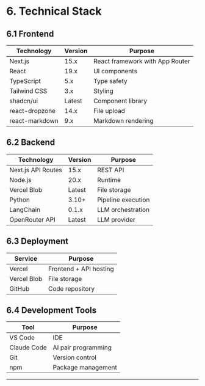 # 6. Technical Stack

## 6.1 Frontend

| Technology | Version | Purpose |
|-----------|---------|---------|
| Next.js | 15.x | React framework with App Router |
| React | 19.x | UI components |
| TypeScript | 5.x | Type safety |
| Tailwind CSS | 3.x | Styling |
| shadcn/ui | Latest | Component library |
| react-dropzone | 14.x | File upload |
| react-markdown | 9.x | Markdown rendering |

## 6.2 Backend

| Technology | Version | Purpose |
|-----------|---------|---------|
| Next.js API Routes | 15.x | REST API |
| Node.js | 20.x | Runtime |
| Vercel Blob | Latest | File storage |
| Python | 3.10+ | Pipeline execution |
| LangChain | 0.1.x | LLM orchestration |
| OpenRouter API | Latest | LLM provider |

## 6.3 Deployment

| Service | Purpose |
|---------|---------|
| Vercel | Frontend + API hosting |
| Vercel Blob | File storage |
| GitHub | Code repository |

## 6.4 Development Tools

| Tool | Purpose |
|------|---------|
| VS Code | IDE |
| Claude Code | AI pair programming |
| Git | Version control |
| npm | Package management |

---
